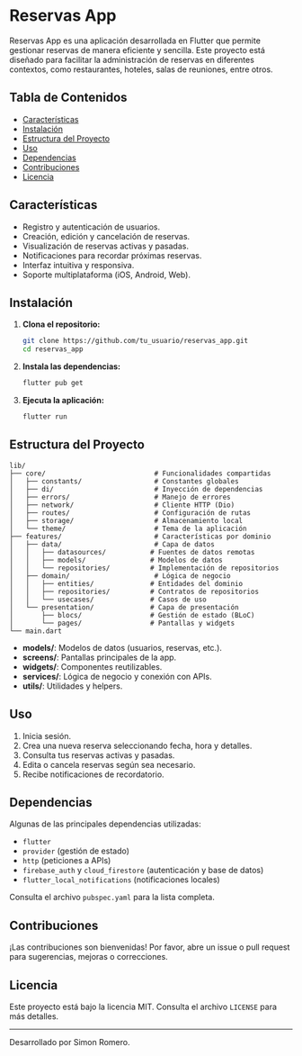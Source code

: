 # Reservas App

Reservas App es una aplicación desarrollada en Flutter que permite gestionar reservas de manera eficiente y sencilla. Este proyecto está diseñado para facilitar la administración de reservas en diferentes contextos, como restaurantes, hoteles, salas de reuniones, entre otros.

## Tabla de Contenidos

- [Características](#características)
- [Instalación](#instalación)
- [Estructura del Proyecto](#estructura-del-proyecto)
- [Uso](#uso)
- [Dependencias](#dependencias)
- [Contribuciones](#contribuciones)
- [Licencia](#licencia)

## Características

- Registro y autenticación de usuarios.
- Creación, edición y cancelación de reservas.
- Visualización de reservas activas y pasadas.
- Notificaciones para recordar próximas reservas.
- Interfaz intuitiva y responsiva.
- Soporte multiplataforma (iOS, Android, Web).

## Instalación

1. **Clona el repositorio:**
    ```bash
    git clone https://github.com/tu_usuario/reservas_app.git
    cd reservas_app
    ```

2. **Instala las dependencias:**
    ```bash
    flutter pub get
    ```

3. **Ejecuta la aplicación:**
    ```bash
    flutter run
    ```

## Estructura del Proyecto

```
lib/
├── core/                           # Funcionalidades compartidas
│   ├── constants/                  # Constantes globales
│   ├── di/                         # Inyección de dependencias
│   ├── errors/                     # Manejo de errores
│   ├── network/                    # Cliente HTTP (Dio)
│   ├── routes/                     # Configuración de rutas
│   ├── storage/                    # Almacenamiento local
│   └── theme/                      # Tema de la aplicación
├── features/                       # Características por dominio
│   ├── data/                       # Capa de datos
│   │   ├── datasources/           # Fuentes de datos remotas
│   │   ├── models/                # Modelos de datos
│   │   └── repositories/          # Implementación de repositorios
│   ├── domain/                     # Lógica de negocio
│   │   ├── entities/              # Entidades del dominio
│   │   ├── repositories/          # Contratos de repositorios
│   │   └── usecases/              # Casos de uso
│   └── presentation/              # Capa de presentación
│       ├── blocs/                 # Gestión de estado (BLoC)
│       └── pages/                 # Pantallas y widgets
└── main.dart         
```

- **models/**: Modelos de datos (usuarios, reservas, etc.).
- **screens/**: Pantallas principales de la app.
- **widgets/**: Componentes reutilizables.
- **services/**: Lógica de negocio y conexión con APIs.
- **utils/**: Utilidades y helpers.

## Uso

1. Inicia sesión.
2. Crea una nueva reserva seleccionando fecha, hora y detalles.
3. Consulta tus reservas activas y pasadas.
4. Edita o cancela reservas según sea necesario.
5. Recibe notificaciones de recordatorio.

## Dependencias

Algunas de las principales dependencias utilizadas:

- `flutter`
- `provider` (gestión de estado)
- `http` (peticiones a APIs)
- `firebase_auth` y `cloud_firestore` (autenticación y base de datos)
- `flutter_local_notifications` (notificaciones locales)

Consulta el archivo `pubspec.yaml` para la lista completa.

## Contribuciones

¡Las contribuciones son bienvenidas! Por favor, abre un issue o pull request para sugerencias, mejoras o correcciones.

## Licencia

Este proyecto está bajo la licencia MIT. Consulta el archivo `LICENSE` para más detalles.

---

Desarrollado por Simon Romero.